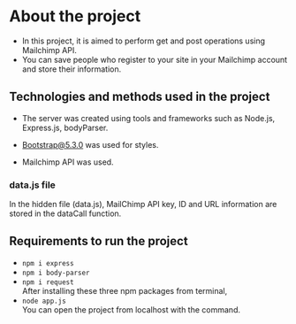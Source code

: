 # About the project

* In this project, it is aimed to perform get and post operations using Mailchimp API.
* You can save people who register to your site in your Mailchimp account and store their information.

## Technologies and methods used in the project

* The server was created using tools and frameworks such as Node.js, Express.js, bodyParser.

* Bootstrap@5.3.0 was used for styles.

* Mailchimp API was used.

### data.js file

In the hidden file (data.js), MailChimp API key, ID and URL information are stored in the dataCall function.

## Requirements to run the project

* `npm i express`
* `npm i body-parser`
* `npm i request`  
After installing these three npm packages from terminal,
* `node app.js`  
You can open the project from localhost with the command.